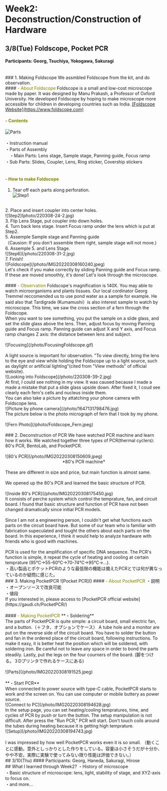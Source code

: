 # Week2: Deconstruction/Construction of Hardware

## 3/8(Tue) Foldscope, Pocket PCR
#### Participants: Georg, Tsuchiya, Yokogawa, Sakuragi
<br/>
### 1. Making Foldscope
We assmbled Foldscope from the kit, and do observation.<br/>
#### <font color="Olive">- About Foldscope</font>
Foldscope is a small and low-cost microscope made by paper. It was designed by Manu Prakash, a Professor of Oxford University. He developed Foldscope by hoping to make microscope more accessible for children in developing countries such as India. <u>[Foldscope Website](https://www.foldscope.com)</u><br/>

#### <font color="Olive">- Contents</font>
![Parts](/photo/IMG20220308151958-2.jpg)<br/>
<br/>
・Instruction manual<br/>
・Parts of Assembly<br/>
　・Main Parts: Lens stage, Sample stage, Panning guide, Focus ramp<br/>
  ・Sub Parts: Slides, Coupler, Lens, Ring sticker, Covership stickers<br/>
<br/>
#### <font color="Olive">- How to make Foldscope</font>
1. Tear off each parts along perforation.<br/>
![Step1](/photo/IMG20220308152559-2.jpg)<br/>
<br/>
2. Place and insert coupler into center holes.<br/>
![Step2](photo/220308-24-2.jpg)<br/>
3. Flip Lens Stage, put coupler into down holes.<br/>
4. Turn back lens stage. Insert Focus ramp under the lens which is put at Step2.<br/>
5. Assemple Sample stage and Panning guide<br/>
（Causion: If you don't assemble them right, sample stage will not move.)<br/>
6. Assemple 5. and Lens Stage.<br/>
![Step6](/photo/220308-31-2.jpg)<br/>
7. Finish!<br/>
![Foldscope](/photo/IMG20220308160240.jpeg)<br/>
Let's check if you make correctly by sliding Panning guide and Focus ramp. If these are moved smoothly, it's done! Let's look through the microscope.<br/>
<br/>
#### <font color="Olive">- Observation</font>
Foldscope's magnification is 140X. You may able to watch microorganisms and plants tissues. Our local cordinator Georg Tremmel reccomended us to use pond water as a sample for example. He said also that Tardigrade (Kumamushi）is also interest sample to watch by microscope. This time, we saw the cross section of a fern through the Foldscope.</br>
When you want to see something, you put the sample on a slide glass, and set the slide glass above the lens. Then, adjust focus by moving Panning guide and Focus ramp. Panning guide can  adjust X and Y axis, and Focus ramp changes Z axis: the distance between lens and subject. <br/>
<br/>
![Focusing](/photo/FocusingFoldscope.gif)<br/>
<br/>
A light source is important for observation. "To view directly, bring the lens to the eye and view while  holding the Foldscope up to a light source, such as daylight or artificial lighting"(cited from "View methods" of official website). <br/>
![Looking into Foldscope](/photo/220308-39-2.jpg)<br/>
At first, I could see nothing in my view. It was caused because I made a made a mistake that put a slide glass upside down. After fixed it, I coud see clearly each fern's cells and nucleus inside them.<br/>
You can also take a picture by attatching your phone camera with Foldscope lens. <br/>
![Picture by phone camera](/photo/1647131798476.jpg)<br/>
The picture below is the photo micrograph of fern that  I took by my phone.<br/>
<br/>
![Fern Photo](/photo/Foldscope_Fern.jpeg)<br/>
<br/>
### 2. Deconstruction of PCR
We have watched PCR machine and learn how it works. We watched together three types of PCR(thermal cyclers): 80's PCR, BentoLab, and PocketPCR.<br/>
<br/>
![80's PCR](/photo/IMG20220308150609.jpeg)<br/>
<div style="text-align: center;">*80's PCR machine*</div><br/>
These are different in size and price, but main function is almost same.<br/><br/>
We opened up the 80's PCR and learned the basic structure of PCR.<br/>
<br/>
![Inside 80's PCR](/photo/IMG20220308175450.jpg)<br/>
It consists of perche system which control the temprature, fan, and circuit board. I found that basic structure and function of PCR have not been changed dramatically since initial PCR models.<br/>
<br/>
Since I am not a engineering person, I couldn't get what functions each parts on the circuit board have. But some of our team who is familiar with fabrication supeculated and tought the others about each parts on the board. In this experience, I think it would help to analyze hardware with friends who is good with machines.<br/>
<br/>
PCR is used for the amplification of specific DNA sequence. The PCR's function is simple, it repeat the cycle of heating and cooling at certain temprature (95℃→55-60℃→70-74℃→95℃→...).<br/>
・高い製品とポケットPCRのような最低限の機能は備えたPCRとでは何が異なっているのか疑問に感じた。
<br/>
### 3. Making PocketPCR
![Pocket PCR]()
#### <font color="Olive">- About PocketPCR</font>
・説明<br/>
・オープンソースで改良可能<br/>
・値段<br/>
If you interested in, please access to [PocketPCR official website](https://gaudi.ch/PocketPCR/)
<br/>
<br/>
#### <font color="Olive">- Making PocketPCR</font>
**・Soldering**<br/>
The parts of  PocketPCR is quite simple: a circuit board, small electric fan, and a button.（＋フタ、オプションでケース） A tube hole and a monitor are put on the reverse side of the circuit board. You have to solder the button and fan in the ordered place of the circuit board, following instructions. To make it easy, it is better heat  the position which will be soldered, with soldering iron. Be careful not to leave any space in order to bond the parts steadily. Lastly, put the legs on the four courners of the board. (脚をつける。３Dプリンタで作れるケースにある)<br/>
<br/>
![Parts](/photo/IMG20220308191525.jpeg)<br/>
<br/>
**・Start PCR**<br/>
When connected to power source with type-C cable, PocketPCR starts to work and the screen on. You can use computer or mobile buttery as power source. <br/>
![Connect to PC](/photo/IMG20220308194628.jpg)<br/>
In the setup page, you can set heating/cooling tempratures, time, and cycles of PCR by push or turn the button. The setup manipulation is not difficult. After press the "Run PCR," PCR will start. Don't touch coils around the tubes during heating because it is getting high temprature. <br/>
![Setup](/photo/IMG20220308194743.jpg)<br/>
<br/>
I was impressed by how well PocketPCR works even it is so small.
（動くことに感動。意外としっかりとした作りをしている。容量は小さそうだが十分か、やや不安。実際に実験で使ってみない限り性能は評価できない。）
<br/>
## 3/10(Thu)
#### Participants: Georg, Haneda, Sakuragi, Hirose

<br/>
## What I learned through Week2?
・History of microscope<br/>
・Basic structure of microscope: lens, light, stability of stage, and XYZ-axis to focus on.<br/>
・and more...<br/>
